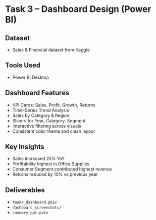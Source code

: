 # Task 3 – Dashboard Design (Power BI)

## Dataset
- Sales & Financial dataset from Kaggle

##  Tools Used
- Power BI Desktop

##  Dashboard Features
- KPI Cards: Sales, Profit, Growth, Returns
- Time-Series Trend Analysis
- Sales by Category & Region
- Slicers for Year, Category, Segment
- Interactive filtering across visuals
- Consistent color theme and clean layout

##  Key Insights
- Sales increased 25% YoY
- Profitability highest in Office Supplies
- Consumer Segment contributed highest revenue
- Returns reduced by 10% vs previous year

## Deliverables
- `task4_dashboard.pbix`
- `dashboard_screenshots/`
- `summary_ppt.pptx`
  

